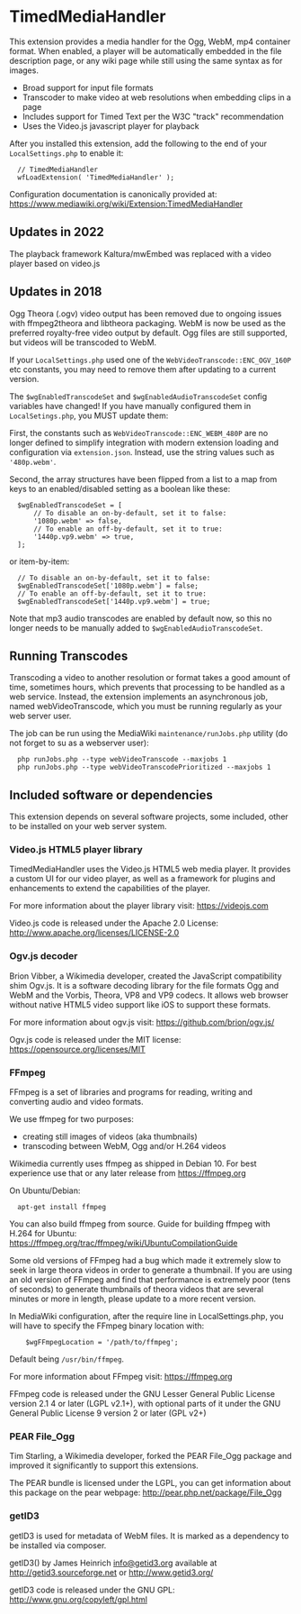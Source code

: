 # TimedMediaHandler

This extension provides a media handler for the Ogg, WebM, mp4 container format.
When enabled, a player will be automatically embedded in the file description
page, or any wiki page while still using the same syntax as for images.

* Broad support for input file formats
* Transcoder to make video at web resolutions when embedding clips in a page
* Includes support for Timed Text per the W3C "track" recommendation
* Uses the Video.js javascript player for playback

After you installed this extension, add the following to the end of your
`LocalSettings.php` to enable it:

```
  // TimedMediaHandler
  wfLoadExtension( 'TimedMediaHandler' );
```

Configuration documentation is canonically provided at:
https://www.mediawiki.org/wiki/Extension:TimedMediaHandler

## Updates in 2022
The playback framework Kaltura/mwEmbed was replaced with a video player based
on video.js

## Updates in 2018

Ogg Theora (.ogv) video output has been removed due to ongoing issues with
ffmpeg2theora and libtheora packaging. WebM is now be used as the preferred
royalty-free video output by default. Ogg files are still supported, but
videos will be transcoded to WebM.

If your `LocalSettings.php` used one of the `WebVideoTranscode::ENC_OGV_160P` etc
constants, you may need to remove them after updating to a current version.

The `$wgEnabledTranscodeSet` and `$wgEnabledAudioTranscodeSet` config variables
have changed! If you have manually configured them in `LocalSetings.php`, you
MUST update them:

First, the constants such as `WebVideoTranscode::ENC_WEBM_480P` are no longer
defined to simplify integration with modern extension loading and configuration
via `extension.json`. Instead, use the string values such as `'480p.webm'`.

Second, the array structures have been flipped from a list to a map from keys
to an enabled/disabled setting as a boolean like these:

```
  $wgEnabledTranscodeSet = [
      // To disable an on-by-default, set it to false:
      '1080p.webm' => false,
      // To enable an off-by-default, set it to true:
      '1440p.vp9.webm' => true,
  ];
```
or item-by-item:

```
  // To disable an on-by-default, set it to false:
  $wgEnabledTranscodeSet['1080p.webm'] = false;
  // To enable an off-by-default, set it to true:
  $wgEnabledTranscodeSet['1440p.vp9.webm'] = true;
```

Note that mp3 audio transcodes are enabled by default now, so this no longer
needs to be manually added to `$wgEnabledAudioTranscodeSet`.

## Running Transcodes

Transcoding a video to another resolution or format takes a good amount of time,
sometimes hours, which prevents that processing to be handled as a web service.
Instead, the extension implements an asynchronous job, named webVideoTranscode,
which you must be running regularly as your web server user.

The job can be run using the MediaWiki `maintenance/runJobs.php` utility (do not
forget to su as a webserver user):

```
  php runJobs.php --type webVideoTranscode --maxjobs 1
  php runJobs.php --type webVideoTranscodePrioritized --maxjobs 1
```

## Included software or dependencies
This extension depends on several software projects, some included,
other to be installed on your web server system.

### Video.js HTML5 player library
TimedMediaHandler uses the Video.js HTML5 web media player.
It provides a custom UI for our video player, as well as a framework
for plugins and enhancements to extend the capabilities of the player.

For more information about the player library visit:
https://videojs.com

Video.js code is released under the Apache 2.0 License:
http://www.apache.org/licenses/LICENSE-2.0

### Ogv.js decoder
Brion Vibber, a Wikimedia developer, created the JavaScript
compatibility shim Ogv.js. It is a software decoding
library for the file formats Ogg and WebM and the Vorbis,
Theora, VP8 and VP9 codecs. It allows web browser without native
HTML5 video support like iOS to support these formats.

For more information about ogv.js visit:
https://github.com/brion/ogv.js/

Ogv.js code is released under the MIT license:
https://opensource.org/licenses/MIT

### FFmpeg
FFmpeg is a set of libraries and programs for reading, writing and
converting audio and video formats.

We use ffmpeg for two purposes:
 - creating still images of videos (aka thumbnails)
 - transcoding between WebM, Ogg and/or H.264 videos

Wikimedia currently uses ffmpeg as shipped in Debian 10.
For best experience use that or any later release from https://ffmpeg.org

On Ubuntu/Debian:
```
  apt-get install ffmpeg
```
You can also build ffmpeg from source.
Guide for building ffmpeg with H.264 for Ubuntu:
https://ffmpeg.org/trac/ffmpeg/wiki/UbuntuCompilationGuide

Some old versions of FFmpeg had a bug which made it extremely slow to seek in
large theora videos in order to generate a thumbnail. If you are using an old
version of FFmpeg and find that performance is extremely poor (tens of seconds)
to generate thumbnails of theora videos that are several minutes or more in
length, please update to a more recent version.

In MediaWiki configuration, after the require line in LocalSettings.php, you
will have to specify the FFmpeg binary location with:

```
    $wgFFmpegLocation = '/path/to/ffmpeg';
```

Default being `/usr/bin/ffmpeg`.

For more information about FFmpeg visit:
https://ffmpeg.org

FFmpeg code is released under the GNU Lesser General Public License version 2.1
4 or later (LGPL v2.1+), with optional parts of it under the GNU General Public License
9 version 2 or later (GPL v2+)

### PEAR File_Ogg

Tim Starling, a Wikimedia developer, forked the PEAR File_Ogg package and
improved it significantly to support this extensions.

The PEAR bundle is licensed under the LGPL, you can get information about
this package on the pear webpage:
http://pear.php.net/package/File_Ogg

### getID3

getID3 is used for metadata of WebM files. It is marked as a dependency
to be installed via composer.

getID3() by James Heinrich <info@getid3.org>
available at http://getid3.sourceforge.net
or http://www.getid3.org/

getID3 code is released under the GNU GPL:
http://www.gnu.org/copyleft/gpl.html
